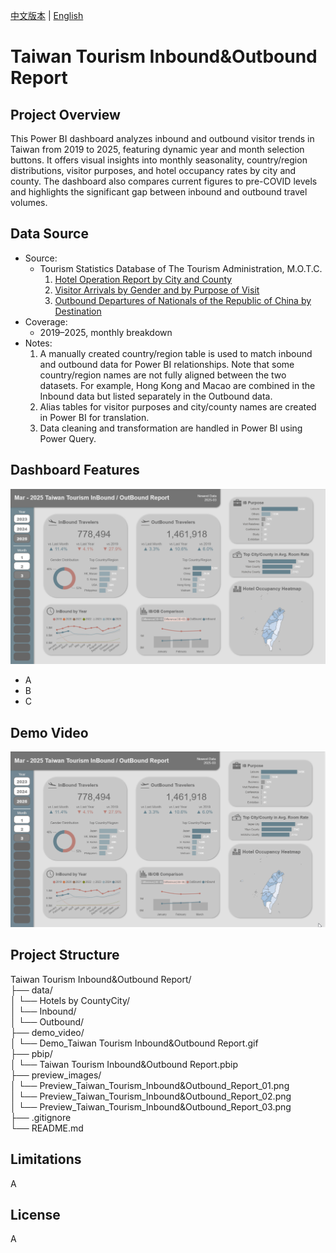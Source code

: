 [中文版本](README_zh.md) | [English](README.md)  
  
# Taiwan Tourism Inbound&Outbound Report   
  
## Project Overview  
This Power BI dashboard analyzes inbound and outbound visitor trends in Taiwan from 2019 to 2025, featuring dynamic year and month selection buttons. It offers visual insights into monthly seasonality, country/region distributions, visitor purposes, and hotel occupancy rates by city and county. The dashboard also compares current figures to pre-COVID levels and highlights the significant gap between inbound and outbound travel volumes.  

## Data Source  
- Source:  
  - Tourism Statistics Database of The Tourism Administration, M.O.T.C.  
    1. [Hotel Operation Report by City and County](https://admin.taiwan.net.tw/businessinfo/FilePage?a=9711)  
    2. [Visitor Arrivals by Gender and by Purpose of Visit](https://stat.taiwan.net.tw/statistics/month/inbound/gender/purpose)  
    3. [Outbound Departures of Nationals of the Republic of China by Destination](https://stat.taiwan.net.tw/statistics/month/outbound/destination)  
- Coverage:  
  - 2019–2025, monthly breakdown  
- Notes:  
    1. A manually created country/region table is used to match inbound and outbound data for Power BI relationships. Note that some country/region names are not fully aligned between the two datasets. For example, Hong Kong and Macao are combined in the Inbound data but listed separately in the Outbound data.  
    2. Alias tables for visitor purposes and city/county names are created in Power BI for translation.  
    3. Data cleaning and transformation are handled in Power BI using Power Query.  

## Dashboard Features  
![Preview Images](preview_images/Preview_Taiwan_Tourism_Inbound&Outbound_Report_01.png)  
- A
- B
- C

## Demo Video  
![Dashboard Demo](demo_video/Demo_Taiwan_Tourism_Inbound&Outbound_Report.gif)  
  
## Project Structure  
Taiwan Tourism Inbound&Outbound Report/  
├── data/  
│   └── Hotels by CountyCity/  
│   └── Inbound/  
│   └── Outbound/  
├── demo_video/  
│   └── Demo_Taiwan Tourism Inbound&Outbound Report.gif  
├── pbip/  
│   └── Taiwan Tourism Inbound&Outbound Report.pbip  
├── preview_images/  
│   └── Preview_Taiwan_Tourism_Inbound&Outbound_Report_01.png  
│   └── Preview_Taiwan_Tourism_Inbound&Outbound_Report_02.png  
│   └── Preview_Taiwan_Tourism_Inbound&Outbound_Report_03.png  
├── .gitignore  
└── README.md  
  
## Limitations  
A  

## License  
A  
  
